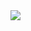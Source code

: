 <img src="https://media.discordapp.net/attachments/884052584762077245/1036569297134305300/banner.png?width=1380&height=662">

<!-- pozdravi ot sarafovo 🏖️ -->